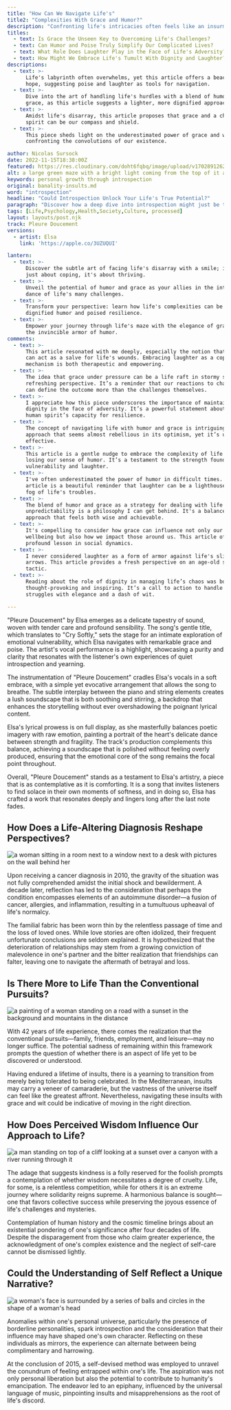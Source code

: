 ```yaml
---
title: "How Can We Navigate Life's"
title2: "Complexities With Grace and Humor?"
description: "Confronting life's intricacies often feels like an insurmountable task. This article illuminates pathways to managing the chaos with poise and a touch of levity."
titles:
  - text: Is Grace the Unseen Key to Overcoming Life's Challenges?
  - text: Can Humor and Poise Truly Simplify Our Complicated Lives?
  - text: What Role Does Laughter Play in the Face of Life's Adversity?
  - text: How Might We Embrace Life's Tumult With Dignity and Laughter?
descriptions:
  - text: >-
      Life's labyrinth often overwhelms, yet this article offers a beacon of
      hope, suggesting poise and laughter as tools for navigation.
  - text: >-
      Dive into the art of handling life's hurdles with a blend of humor and
      grace, as this article suggests a lighter, more dignified approach.
  - text: >-
      Amidst life's disarray, this article proposes that grace and a cheerful
      spirit can be our compass and shield.
  - text: >-
      This piece sheds light on the underestimated power of grace and wit in
      confronting the convolutions of our existence.

author: Nicolas Sursock
date: 2022-11-15T18:38:00Z
featured: https://res.cloudinary.com/doht6fqbq/image/upload/v1702891262/crackingdacode/ixmmhmrfs7yblprwxypr.png
alt: a large green maze with a bright light coming from the top of it and a mountain in the background
keywords: personal growth through introspection
original: banality-insults.md
word: "introspection"
headline: "Could Introspection Unlock Your Life's True Potential?"
paragraph: "Discover how a deep dive into introspection might just be the key to unraveling the complexities of life's journey. Explore our latest article for compelling insights."
tags: [Life,Psychology,Health,Society,Culture, processed]
layout: layouts/post.njk
track: Pleure Doucement
versions:
  - artist: Elsa
    link: 'https://apple.co/3UZUQUI'

lantern:
  - text: >-
      Discover the subtle art of facing life's disarray with a smile; it's not
      just about coping, it's about thriving.
  - text: >-
      Unveil the potential of humor and grace as your allies in the intricate
      dance of life's many challenges.
  - text: >-
      Transform your perspective: learn how life's complexities can be met with
      dignified humor and poised resilience.
  - text: >-
      Empower your journey through life's maze with the elegance of grace and
      the invincible armor of humor.
comments:
  - text: >-
      This article resonated with me deeply, especially the notion that humor
      can act as a salve for life's wounds. Embracing laughter as a coping
      mechanism is both therapeutic and empowering.
  - text: >-
      The idea that grace under pressure can be a life raft in stormy seas is a
      refreshing perspective. It’s a reminder that our reactions to challenges
      can define the outcome more than the challenges themselves.
  - text: >-
      I appreciate how this piece underscores the importance of maintaining
      dignity in the face of adversity. It’s a powerful statement about the
      human spirit’s capacity for resilience.
  - text: >-
      The concept of navigating life with humor and grace is intriguing. It’s an
      approach that seems almost rebellious in its optimism, yet it’s undeniably
      effective.
  - text: >-
      This article is a gentle nudge to embrace the complexity of life without
      losing our sense of humor. It’s a testament to the strength found in
      vulnerability and laughter.
  - text: >-
      I've often underestimated the power of humor in difficult times. This
      article is a beautiful reminder that laughter can be a lighthouse in the
      fog of life's troubles.
  - text: >-
      The blend of humor and grace as a strategy for dealing with life's
      unpredictability is a philosophy I can get behind. It's a balanced
      approach that feels both wise and achievable.
  - text: >-
      It's compelling to consider how grace can influence not only our personal
      wellbeing but also how we impact those around us. This article offers a
      profound lesson in social dynamics.
  - text: >-
      I never considered laughter as a form of armor against life's slings and
      arrows. This article provides a fresh perspective on an age-old survival
      tactic.
  - text: >-
      Reading about the role of dignity in managing life’s chaos was both
      thought-provoking and inspiring. It’s a call to action to handle our
      struggles with elegance and a dash of wit.

---
```

"Pleure Doucement" by Elsa emerges as a delicate tapestry of sound, woven with tender care and profound sensibility. The song's gentle title, which translates to "Cry Softly," sets the stage for an intimate exploration of emotional vulnerability, which Elsa navigates with remarkable grace and poise. The artist's vocal performance is a highlight, showcasing a purity and clarity that resonates with the listener's own experiences of quiet introspection and yearning.

The instrumentation of "Pleure Doucement" cradles Elsa's vocals in a soft embrace, with a simple yet evocative arrangement that allows the song to breathe. The subtle interplay between the piano and string elements creates a lush soundscape that is both soothing and stirring, a backdrop that enhances the storytelling without ever overshadowing the poignant lyrical content.

Elsa's lyrical prowess is on full display, as she masterfully balances poetic imagery with raw emotion, painting a portrait of the heart's delicate dance between strength and fragility. The track's production complements this balance, achieving a soundscape that is polished without feeling overly produced, ensuring that the emotional core of the song remains the focal point throughout.

Overall, "Pleure Doucement" stands as a testament to Elsa's artistry, a piece that is as contemplative as it is comforting. It is a song that invites listeners to find solace in their own moments of softness, and in doing so, Elsa has crafted a work that resonates deeply and lingers long after the last note fades.

## How Does a Life-Altering Diagnosis Reshape Perspectives?

![a woman sitting in a room next to a window next to a desk with pictures on the wall behind her](https://res.cloudinary.com/doht6fqbq/image/upload/v1702891240/crackingdacode/atuzmf4zdfcczvotbdwq.png)
<!-- 
prompt: A photorealistic image of a person sitting solemnly in a dimly lit room, reflecting on a life-changing moment, surrounded by old photographs and mementos, in a landscape format with a somber yet hopeful tone.
keyword: life-altering cancer diagnosis impact, personal growth through introspection
-->

Upon receiving a cancer diagnosis in 2010, the gravity of the situation was not fully comprehended amidst the initial shock and bewilderment. A decade later, reflection has led to the consideration that perhaps the condition encompasses elements of an autoimmune disorder—a fusion of cancer, allergies, and inflammation, resulting in a tumultuous upheaval of life's normalcy.

The familial fabric has been worn thin by the relentless passage of time and the loss of loved ones. While love stories are often idolized, their frequent unfortunate conclusions are seldom explained. It is hypothesized that the deterioration of relationships may stem from a growing conviction of malevolence in one's partner and the bitter realization that friendships can falter, leaving one to navigate the aftermath of betrayal and loss.

## Is There More to Life Than the Conventional Pursuits?

![a painting of a woman standing on a road with a sunset in the background and mountains in the distance](https://res.cloudinary.com/doht6fqbq/image/upload/v1702891241/crackingdacode/rvzhp3jlxv7zgwvvfuk8.png)
<!-- 
prompt: A photorealistic image of a thoughtful individual at a crossroads on a life journey, with diverging paths leading to traditional and unknown horizons, in vibrant colors and landscape format.
keyword: conventional life pursuits, personal growth through introspection
-->

With 42 years of life experience, there comes the realization that the conventional pursuits—family, friends, employment, and leisure—may no longer suffice. The potential sadness of remaining within this framework prompts the question of whether there is an aspect of life yet to be discovered or understood.

Having endured a lifetime of insults, there is a yearning to transition from merely being tolerated to being celebrated. In the Mediterranean, insults may carry a veneer of camaraderie, but the vastness of the universe itself can feel like the greatest affront. Nevertheless, navigating these insults with grace and wit could be indicative of moving in the right direction.

## How Does Perceived Wisdom Influence Our Approach to Life?

![a man standing on top of a cliff looking at a sunset over a canyon with a river running through it](https://res.cloudinary.com/doht6fqbq/image/upload/v1702891241/crackingdacode/igf5bqtee3h8ugoyc5mr.png)
<!-- 
prompt: A photorealistic image of an individual standing at the edge of a cliff, contemplating the balance between a harsh, competitive world and the beauty of solidarity, set against a stunning sunset, landscape format.
keyword: wisdom and kindness balance, personal growth through introspection
-->

The adage that suggests kindness is a folly reserved for the foolish prompts a contemplation of whether wisdom necessitates a degree of cruelty. Life, for some, is a relentless competition, while for others it is an extreme journey where solidarity reigns supreme. A harmonious balance is sought—one that favors collective success while preserving the joyous essence of life's challenges and mysteries.

Contemplation of human history and the cosmic timeline brings about an existential pondering of one's significance after four decades of life. Despite the disparagement from those who claim greater experience, the acknowledgment of one's complex existence and the neglect of self-care cannot be dismissed lightly.

## Could the Understanding of Self Reflect a Unique Narrative?

![a woman's face is surrounded by a series of balls and circles in the shape of a woman's head](https://res.cloudinary.com/doht6fqbq/image/upload/v1702891240/crackingdacode/qo5ustcnpvqge80hizdt.png)
<!-- 
prompt: A photorealistic image of a person in deep contemplation, surrounded by abstract mirrors reflecting different facets of their life, with a focus on transformation and discovery, landscape format.
keyword: self-understanding unique narrative, personal growth through introspection
-->

Anomalies within one's personal universe, particularly the presence of borderline personalities, spark introspection and the consideration that their influence may have shaped one's own character. Reflecting on these individuals as mirrors, the experience can alternate between being complimentary and harrowing.

At the conclusion of 2015, a self-devised method was employed to unravel the conundrum of feeling entrapped within one's life. The aspiration was not only personal liberation but also the potential to contribute to humanity's emancipation. The endeavor led to an epiphany, influenced by the universal language of music, pinpointing insults and misapprehensions as the root of life's discord.